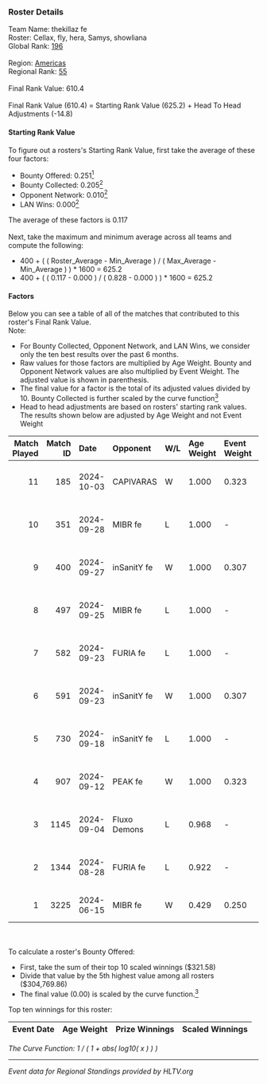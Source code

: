 ### Roster Details<br />
Team Name: thekillaz fe<br />
Roster: Cellax, fly, hera, Samys, showliana<br />
Global Rank: [196](../../standings_global_2024_10_09.md)<br />
<br />
Region: [Americas]( ../../standings_americas_2024_10_09.md)<br />
Regional Rank: [55]( ../../standings_americas_2024_10_09.md)<br />
<br />
Final Rank Value:  610.4<br />
<br />
Final Rank Value (610.4) = Starting Rank Value (625.2) + Head To Head Adjustments (-14.8)<br />

#### Starting Rank Value<br />
To figure out a rosters's Starting Rank Value, first take the average of these four factors:<br />
- Bounty Offered: 0.251[<sup>1</sup>](#table2)
- Bounty Collected: 0.205[<sup>2</sup>](#table1)
- Opponent Network: 0.010[<sup>2</sup>](#table1)
- LAN Wins: 0.000[<sup>2</sup>](#table1)

The average of these factors is 0.117<br />
<br />
Next, take the maximum and minimum average across all teams and compute the following:<br />
- 400 + ( ( Roster_Average - Min_Average ) / ( Max_Average - Min_Average ) ) * 1600 = 625.2
- 400 + ( ( 0.117 - 0.000 ) / ( 0.828 - 0.000 ) ) * 1600 = 625.2


#### Factors<br />
Below you can see a table of all of the matches that contributed to this roster's Final Rank Value.<br />
Note:<br />

- For Bounty Collected, Opponent Network, and LAN Wins, we consider only the ten best results over the past 6 months.
- Raw values for those factors are multiplied by Age Weight. Bounty and Opponent Network values are also multiplied by Event Weight. The adjusted value is shown in parenthesis.
- The final value for a factor is the total of its adjusted values divided by 10. Bounty Collected is further scaled by the curve function[<sup>3</sup>](#curveFunction)
- Head to head adjustments are based on rosters' starting rank values. The results shown below are adjusted by Age Weight and not Event Weight
<span id="table1"></span><br />


| Match Played | Match ID | Date       | Opponent     | W/L | Age Weight | Event Weight | Bounty Collected | Opponent Network | LAN Wins  | H2H Adj. | Roster                                    |
| -: | -: | :- | :- | :- | :- | :- | :- | :- | :- | -: | :- |
|           11 |      185 | 2024-10-03 | CAPIVARAS    | W   | 1.000      | 0.323        | 0.000 (0.000)    | 0.000 (0.000)    | 0 (0.000) |     6.33 | Cellax, fly, hera, Samys, showliana       |
|           10 |      351 | 2024-09-28 | MIBR fe      | L   | 1.000      | -            | -                | -                | -         |   -11.46 | Cellax, fly, hera, Samys, showliana       |
|            9 |      400 | 2024-09-27 | inSanitY fe  | W   | 1.000      | 0.307        | 0.000 (0.000)    | 0.132 (0.041)    | 0 (0.000) |    15.31 | Cellax, fly, hera, Samys, showliana       |
|            8 |      497 | 2024-09-25 | MIBR fe      | L   | 1.000      | -            | -                | -                | -         |   -11.78 | Cellax, fly, hera, Samys, showliana       |
|            7 |      582 | 2024-09-23 | FURIA fe     | L   | 1.000      | -            | -                | -                | -         |   -10.27 | Cellax, fly, hera, Samys, showliana       |
|            6 |      591 | 2024-09-23 | inSanitY fe  | W   | 1.000      | 0.307        | 0.000 (0.000)    | 0.132 (0.041)    | 0 (0.000) |    15.85 | Cellax, fly, hera, Samys, showliana       |
|            5 |      730 | 2024-09-18 | inSanitY fe  | L   | 1.000      | -            | -                | -                | -         |   -15.64 | brunakiller, Cellax, fly, hera, showliana |
|            4 |      907 | 2024-09-12 | PEAK fe      | W   | 1.000      | 0.323        | 0.001 (0.000)    | 0.000 (0.000)    | 0 (0.000) |    10.23 | brunakiller, Cellax, fly, hera, showliana |
|            3 |     1145 | 2024-09-04 | Fluxo Demons | L   | 0.968      | -            | -                | -                | -         |    -9.87 | Cellax, fly, hera, Samys, showliana       |
|            2 |     1344 | 2024-08-28 | FURIA fe     | L   | 0.922      | -            | -                | -                | -         |   -11.26 | Cellax, fly, hera, Samys, showliana       |
|            1 |     3225 | 2024-06-15 | MIBR fe      | W   | 0.429      | 0.250        | 0.009 (0.001)    | 0.157 (0.017)    | 0 (0.000) |     7.74 | fly, GaBi, hera, josi, showliana          |

<br />
<span id="table2"></span><br />
To calculate a roster's Bounty Offered:<br />

- First, take the sum of their top 10 scaled winnings ($321.58)
- Divide that value by the 5th highest value among all rosters ($304,769.86)
- The final value (0.00) is scaled by the curve function.[<sup>3</sup>](#curveFunction)

Top ten winnings for this roster:<br />

| Event Date | Age Weight | Prize Winnings | Scaled Winnings |
| :- | -: | :- | :- |


<span id="curveFunction"></span>_The Curve Function: 1 / ( 1 + abs( log10( x ) ) )_<br />

---
_Event data for Regional Standings provided by HLTV.org_<br />
